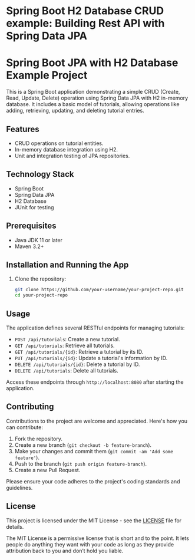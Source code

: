 # Spring Boot H2 Database CRUD example: Building Rest API with Spring Data JPA
# Spring Boot JPA with H2 Database Example Project

This is a Spring Boot application demonstrating a simple CRUD (Create, Read, Update, Delete) operation using Spring Data JPA with H2 in-memory database. It includes a basic model of tutorials, allowing operations like adding, retrieving, updating, and deleting tutorial entries.

## Features

- CRUD operations on tutorial entities.
- In-memory database integration using H2.
- Unit and integration testing of JPA repositories.

## Technology Stack

- Spring Boot
- Spring Data JPA
- H2 Database
- JUnit for testing

## Prerequisites

- Java JDK 11 or later
- Maven 3.2+

## Installation and Running the App

1. Clone the repository:

   ```bash
   git clone https://github.com/your-username/your-project-repo.git
   cd your-project-repo

## Usage

The application defines several RESTful endpoints for managing tutorials:

- `POST /api/tutorials`: Create a new tutorial.
- `GET /api/tutorials`: Retrieve all tutorials.
- `GET /api/tutorials/{id}`: Retrieve a tutorial by its ID.
- `PUT /api/tutorials/{id}`: Update a tutorial's information by ID.
- `DELETE /api/tutorials/{id}`: Delete a tutorial by ID.
- `DELETE /api/tutorials`: Delete all tutorials.

Access these endpoints through `http://localhost:8080` after starting the application.

## Contributing

Contributions to the project are welcome and appreciated. Here's how you can contribute:

1. Fork the repository.
2. Create a new branch (`git checkout -b feature-branch`).
3. Make your changes and commit them (`git commit -am 'Add some feature'`).
4. Push to the branch (`git push origin feature-branch`).
5. Create a new Pull Request.

Please ensure your code adheres to the project's coding standards and guidelines.

## License

This project is licensed under the MIT License - see the [LICENSE](LICENSE.md) file for details.

The MIT License is a permissive license that is short and to the point. It lets people do anything they want with your code as long as they provide attribution back to you and don’t hold you liable.

